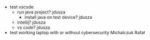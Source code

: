 - test vscode
	- run java project? jdusza 
		- install java on test device? jdusza
	- intellij? jdusza
	- vs code?  jdusza
- test working laptop with or without cybersecurity Michalczuk Rafał
